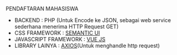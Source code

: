 PENDAFTARAN MAHASISWA

<ul>
  <li>BACKEND : PHP (Untuk Encode ke JSON, sebagai web service sederhana menerima HTTP Request GET)</li>
  <li>CSS FRAMEWORK : <a href="https://semantic-ui.com/">SEMANTIC UI</a></li>
  <li>JAVASCRIPT FRAMEWORK : <a href="https://vuejs.org/">VUE JS</a></li>
  <li>LIBRARY LAINYA : <a href="https://github.com/axios/axios">AXIOS</a>(Untuk menghandle http request)</li>
</ul>
